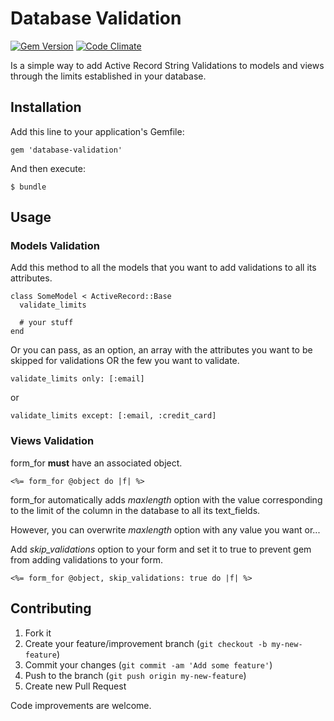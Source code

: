# Database Validation
[![Gem Version](https://badge.fury.io/rb/database-validation.png)](http://badge.fury.io/rb/database-validation)
[![Code Climate](https://codeclimate.com/github/eventioz/database-validation.png)](https://codeclimate.com/github/eventioz/database-validation)

Is a simple way to add Active Record String Validations to models and views through the limits established in your database.

## Installation

Add this line to your application's Gemfile:

    gem 'database-validation'

And then execute:

    $ bundle

## Usage

### Models Validation

Add this method to all the models that you want to add validations to
all its attributes.

    class SomeModel < ActiveRecord::Base
      validate_limits

      # your stuff
    end

Or you can pass, as an option, an array with the attributes you want to
be skipped for validations OR the few you want to validate.

    validate_limits only: [:email]

or

    validate_limits except: [:email, :credit_card]

### Views Validation

  form_for **must** have an associated object.

    <%= form_for @object do |f| %>

  form_for automatically adds *maxlength* option with the value
corresponding to the limit of the column in the database to all its text_fields.

  However, you can overwrite *maxlength* option with any value you want
or...

  Add *skip_validations* option to your form and set it to true to prevent gem from adding validations to your form.

    <%= form_for @object, skip_validations: true do |f| %>

## Contributing

1. Fork it
2. Create your feature/improvement branch (`git checkout -b my-new-feature`)
3. Commit your changes (`git commit -am 'Add some feature'`)
4. Push to the branch (`git push origin my-new-feature`)
5. Create new Pull Request

Code improvements are welcome.
